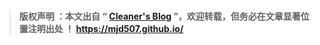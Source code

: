 </br>

> **版权声明 ：本文出自 “  [Cleaner's Blog](https://mjd507.github.io/)  ”，欢迎转载，但务必在文章显著位置注明出处 ！ https://mjd507.github.io/**





